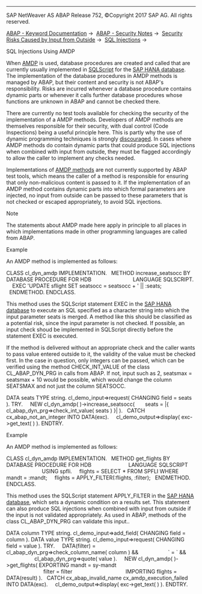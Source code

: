   

* * *

SAP NetWeaver AS ABAP Release 752, ©Copyright 2017 SAP AG. All rights reserved.

[ABAP - Keyword Documentation](javascript:call_link\('abenabap.htm'\)) →  [ABAP - Security Notes](javascript:call_link\('abenabap_security.htm'\)) →  [Security Risks Caused by Input from Outside](javascript:call_link\('abendynamic_programming_scrty.htm'\)) →  [SQL Injections](javascript:call_link\('abensql_injections_scrty.htm'\)) → 

SQL Injections Using AMDP

When [AMDP](javascript:call_link\('abenamdp_glosry.htm'\) "Glossary Entry") is used, database procedures are created and called that are currently usually implemented in [SQLScript](javascript:call_link\('abensql_script_glosry.htm'\) "Glossary Entry") for the [SAP HANA database](javascript:call_link\('abenhana_database_glosry.htm'\) "Glossary Entry"). The implementation of the database procedures in AMDP methods is managed by ABAP, but their content and security is not ABAP's responsibility. Risks are incurred whenever a database procedure contains dynamic parts or whenever it calls further database procedures whose functions are unknown in ABAP and cannot be checked there.

There are currently no test tools available for checking the security of the implementation of a AMDP methods. Developers of AMDP methods are themselves responsible for their security, with dual control (Code Inspections) being a useful principle here. This is partly why the use of dynamic programming techniques is strongly [discouraged](javascript:call_link\('abenamdp.htm'\)). In cases where AMDP methods do contain dynamic parts that could produce SQL injections when combined with input from outside, they must be flagged accordingly to allow the caller to implement any checks needed.

Implementations of [AMDP methods](javascript:call_link\('abenamdp_method_glosry.htm'\) "Glossary Entry") are not currently supported by ABAP test tools, which means the caller of a method is responsible for ensuring that only non-malicious content is passed to it. If the implementation of an AMDP method contains dynamic parts into which formal parameters are injected, no input from outside can be passed to these parameters that is not checked or escaped appropriately, to avoid SQL injections.

Note

The statements about AMDP made here apply in principle to all places in which implementations made in other programming languages are called from ABAP.

Example

An AMDP method is implemented as follows:

CLASS cl\_dyn\_amdp IMPLEMENTATION.
  METHOD increase\_seatsocc BY DATABASE PROCEDURE FOR HDB
                           LANGUAGE SQLSCRIPT.
    EXEC 'UPDATE sflight SET seatsocc = seatsocc + ' || :seats;
  ENDMETHOD.
ENDCLASS.

This method uses the SQLScript statement EXEC in the [SAP HANA database](javascript:call_link\('abenhana_database_glosry.htm'\) "Glossary Entry") to execute an SQL specified as a character string into which the input parameter seats is merged. A method like this should be classified as a potential risk, since the input parameter is not checked. If possible, an input check shoud be implemented in SQLScript directly before the statement EXEC is executed.

If the method is delivered without an appropriate check and the caller wants to pass value entered outside to it, the validity of the value must be checked first. In the case in question, only integers can be passed, which can be verified using the method CHECK\_INT\_VALUE of the class CL\_ABAP\_DYN\_PRG in calls from ABAP. If not, input such as 2, seatsmax = seatsmax + 10 would be possible, which would change the column SEATSMAX and not just the column SEATSOCC.

DATA seats TYPE string.
cl\_demo\_input=>request( CHANGING field = seats ).
TRY.
    NEW cl\_dyn\_amdp( )->increase\_seatsocc(
      seats = |{ cl\_abap\_dyn\_prg=>check\_int\_value( seats ) }| ).
  CATCH cx\_abap\_not\_an\_integer INTO DATA(exc).
    cl\_demo\_output=>display( exc->get\_text( ) ).
ENDTRY.

Example

An AMDP method is implemented as follows:

CLASS cl\_dyn\_amdp IMPLEMENTATION.
  METHOD get\_flights BY DATABASE PROCEDURE FOR HDB
                        LANGUAGE SQLSCRIPT
                        USING spfli.
    flights = SELECT \* FROM SPFLI WHERE mandt = :mandt;
    flights = APPLY\_FILTER(:flights, :filter);
  ENDMETHOD.
ENDCLASS.

This method uses the SQLScript statement APPLY\_FILTER in the [SAP HANA database](javascript:call_link\('abenhana_database_glosry.htm'\) "Glossary Entry"), which sets a dynamic condition on a results set. This statement can also produce SQL injections when combined with input from outside if the input is not validated appropriately. As used in ABAP, methods of the class CL\_ABAP\_DYN\_PRG can validate this input..

DATA column TYPE string.
cl\_demo\_input=>add\_field( CHANGING field = column ).
DATA value TYPE string.
cl\_demo\_input=>request( CHANGING field = value ).
TRY.
    DATA(filter) = cl\_abap\_dyn\_prg=>check\_column\_name( column ) &&
                   \` = \` &&
                   cl\_abap\_dyn\_prg=>quote( value ).
    NEW cl\_dyn\_amdp( )->get\_flights( EXPORTING mandt = sy-mandt
                                              filter = filter
                                   IMPORTING flights = DATA(result) ).
  CATCH cx\_abap\_invalid\_name cx\_amdp\_execution\_failed INTO DATA(exc).
    cl\_demo\_output=>display( exc->get\_text( ) ).
ENDTRY.